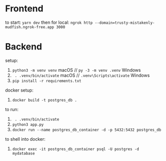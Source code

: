 # Frontend
to start: `yarn dev`
then for local: `ngrok http --domain=trusty-mistakenly-mudfish.ngrok-free.app 3000`

# Backend
setup: 
1. `python3 -m venv venv` macOS // `py -3 -m venv .venv` Windows
2. ` . .venv/bin/activate` macOS // `.venv\Scripts\activate` Windows
3. `pip install -r requirements.txt`

docker setup:
1. `docker build -t postgres_db .`

to run:
1. ` . .venv/bin/activate`
2. `python3 app.py`
3. `docker run --name postgres_db_container -d -p 5432:5432 postgres_db`

to shell into docker:
1. `docker exec -it postgres_db_container psql -U postgres -d mydatabase`

